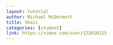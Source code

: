 ```yaml
---
layout: tutorial
author: Michael McDermott
title: Shaii
categories: [student]
link: https://vimeo.com/user/122010125
---
```

